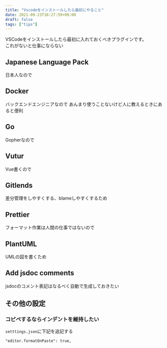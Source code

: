 ```yaml
---
title: "Vscodeをインストールしたら最初にやること"
date: 2021-09-23T16:27:59+09:00
draft: false
tags: ["tips"]
---
```


VSCodeをインストールしたら最初に入れておくべきプラグインです。  
これがないと仕事にならない
<!--more-->

## Japanese Language Pack
日本人なので

## Docker
バックエンドエンジニアなので
あんまり使うことないけど人に教えるときにあると便利

## Go
Gopherなので

## Vutur
Vue書くので

## Gitlends
差分管理をしやすくする、blameしやすくするため

## Prettier
フォーマット作業は人間の仕事ではないので

## PlantUML
UMLの図を書くため

## Add jsdoc comments
jsdocのコメント表記はなるべく自動で生成しておきたい

## その他の設定
### コピペするならインデントを維持したい
`setttings.json`に下記を追記する
```
"editor.formatOnPaste": true,
```
